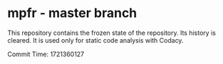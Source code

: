 # mpfr - master branch

This repository contains the frozen state of the repository.
Its history is cleared. It is used only for static code
analysis with Codacy.

Commit Time: 1721360127